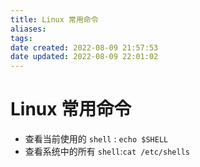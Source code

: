 ```yaml
---
title: Linux 常用命令
aliases: 
tags: 
date created: 2022-08-09 21:57:53
date updated: 2022-08-09 22:01:02
---
```


# Linux 常用命令

- 查看当前使用的 `shell` : `echo $SHELL`
- 查看系统中的所有 `shell`:`cat /etc/shells`